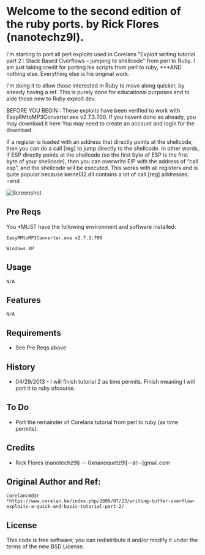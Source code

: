Welcome to the second edition of the ruby ports. by Rick Flores (nanotechz9l). 
==============
I'm starting to port all perl exploits used in Corelans "Exploit writing tutorial part 2 : Stack Based Overflows – 
jumping to shellcode" from perl to Ruby. I am just taking credit for porting his scripts from perl to ruby, ***AND nothing else.
Everything else is his original work.

I'm doing it to allow those interested in Ruby to move along quicker, by already having a ref.
This is purely done for educational purposes and to aide those new to Ruby exploit dev.

BEFORE YOU BEGIN :
These exploits have been verified to work with EasyRMtoMP3Converter.exe v2.7.3.700. If you havent done so already, you may download it here
You may need to create an account and login for the download.

If a register is loaded with an address that directly points at the shellcode, then you can do a call [reg] to jump directly to 
the shellcode. In other words, if ESP directly points at the shellcode (so the first byte of ESP is the first byte of your 
shellcode), then you can overwrite EIP with the address of “call esp”, and the shellcode will be executed. 
This works with all registers and is quite popular because kernel32.dll contains a lot of call [reg] addresses.
=end


![Screenshot](http://img515.imageshack.us/img515/9945/screenshot20130429at104.png)

## Pre Reqs

You *MUST have the following environment and software installed:

	EasyRMtoMP3Converter.exe v2.7.3.700
	
	Windows XP

## Usage
	N/A
	

## Features
	N/A

## Requirements
* See Pre Reqs above

## History
* 04/29/2013 - I will finish tutorial 2 as time permits. Finish meaning I will port it to ruby ofcourse.  

## To Do
* Port the remainder of Corelans tutorial from perl to ruby (as time permits).

## Credits
* Rick Flores (nanotechz9l) -- 0xnanoquetz9l[--at--]gmail.com

## Original Author and Ref:
	Corelanc0d3r
	*https://www.corelan.be/index.php/2009/07/23/writing-buffer-overflow-exploits-a-quick-and-basic-tutorial-part-2/


## License
This code is free software; you can redistribute it and/or modify it under the
terms of the new BSD License.
